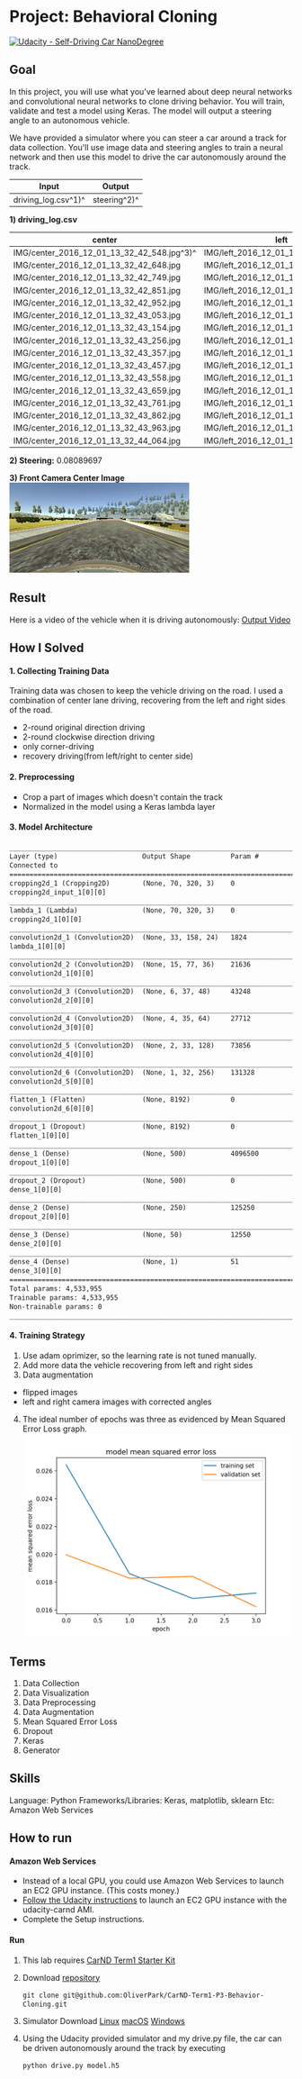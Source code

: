 # Project: Behavioral Cloning

[![Udacity - Self-Driving Car NanoDegree](https://s3.amazonaws.com/udacity-sdc/github/shield-carnd.svg)](http://www.udacity.com/drive)

## Goal

In this project, you will use what you've learned about deep neural networks and convolutional neural networks to clone driving behavior. You will train, validate and test a model using Keras. The model will output a steering angle to an autonomous vehicle.

We have provided a simulator where you can steer a car around a track for data collection. You'll use image data and steering angles to train a neural network and then use this model to drive the car autonomously around the track.

| Input               | Output       |
| ------------------- | ------------ |
| driving_log.csv^1)^ | steering^2)^ |

**1) driving_log.csv**

| center                                   | left                                 | right                                 | steering   | throttle  | brake | speed     |
| ---------------------------------------- | ------------------------------------ | ------------------------------------- | ---------- | --------- | ----- | --------- |
| IMG/center_2016_12_01_13_32_42_548.jpg^3)^ | IMG/left_2016_12_01_13_32_42_548.jpg | IMG/right_2016_12_01_13_32_42_548.jpg | 0          | 0         | 0     | 0.5394107 |
| IMG/center_2016_12_01_13_32_42_648.jpg   | IMG/left_2016_12_01_13_32_42_648.jpg | IMG/right_2016_12_01_13_32_42_648.jpg | 0          | 0         | 0     | 0.5340073 |
| IMG/center_2016_12_01_13_32_42_749.jpg   | IMG/left_2016_12_01_13_32_42_749.jpg | IMG/right_2016_12_01_13_32_42_749.jpg | 0          | 0         | 0     | 0.5285226 |
| IMG/center_2016_12_01_13_32_42_851.jpg   | IMG/left_2016_12_01_13_32_42_851.jpg | IMG/right_2016_12_01_13_32_42_851.jpg | 0          | 0         | 0     | 0.5231478 |
| IMG/center_2016_12_01_13_32_42_952.jpg   | IMG/left_2016_12_01_13_32_42_952.jpg | IMG/right_2016_12_01_13_32_42_952.jpg | 0          | 0         | 0     | 0.5179049 |
| IMG/center_2016_12_01_13_32_43_053.jpg   | IMG/left_2016_12_01_13_32_43_053.jpg | IMG/right_2016_12_01_13_32_43_053.jpg | 0          | 0         | 0     | 0.5127146 |
| IMG/center_2016_12_01_13_32_43_154.jpg   | IMG/left_2016_12_01_13_32_43_154.jpg | IMG/right_2016_12_01_13_32_43_154.jpg | 0          | 0         | 0     | 0.5075763 |
| IMG/center_2016_12_01_13_32_43_256.jpg   | IMG/left_2016_12_01_13_32_43_256.jpg | IMG/right_2016_12_01_13_32_43_256.jpg | 0          | 0         | 0     | 0.5024896 |
| IMG/center_2016_12_01_13_32_43_357.jpg   | IMG/left_2016_12_01_13_32_43_357.jpg | IMG/right_2016_12_01_13_32_43_357.jpg | 0          | 0.735778  | 0     | 0.9536688 |
| IMG/center_2016_12_01_13_32_43_457.jpg   | IMG/left_2016_12_01_13_32_43_457.jpg | IMG/right_2016_12_01_13_32_43_457.jpg | 0.0617599  | 0.9855326 | 0     | 2.124567  |
| IMG/center_2016_12_01_13_32_43_558.jpg   | IMG/left_2016_12_01_13_32_43_558.jpg | IMG/right_2016_12_01_13_32_43_558.jpg | 0.05219137 | 0.9855326 | 0     | 3.286475  |
| IMG/center_2016_12_01_13_32_43_659.jpg   | IMG/left_2016_12_01_13_32_43_659.jpg | IMG/right_2016_12_01_13_32_43_659.jpg | 0.05219137 | 0.9855326 | 0     | 4.440864  |
| IMG/center_2016_12_01_13_32_43_761.jpg   | IMG/left_2016_12_01_13_32_43_761.jpg | IMG/right_2016_12_01_13_32_43_761.jpg | 0.3679529  | 0.9855326 | 0     | 5.565724  |
| IMG/center_2016_12_01_13_32_43_862.jpg   | IMG/left_2016_12_01_13_32_43_862.jpg | IMG/right_2016_12_01_13_32_43_862.jpg | 0.5784606  | 0.9855326 | 0     | 6.626935  |
| IMG/center_2016_12_01_13_32_43_963.jpg   | IMG/left_2016_12_01_13_32_43_963.jpg | IMG/right_2016_12_01_13_32_43_963.jpg | 0.5784606  | 0.9855326 | 0     | 7.730138  |
| IMG/center_2016_12_01_13_32_44_064.jpg   | IMG/left_2016_12_01_13_32_44_064.jpg | IMG/right_2016_12_01_13_32_44_064.jpg | 0.1670138  | 0.9855326 | 0     | 8.83677   |

**2) Steering:** 0.08089697

**3) Front Camera Center Image**
![Input Image1](input_image.jpg)

## Result
Here is a video of the vehicle when it is driving autonomously: [Output Video](https://youtu.be/7b3STHnT_8g)

## How I Solved
#### 1. Collecting Training Data
Training data was chosen to keep the vehicle driving on the road. I used a combination of center lane driving, recovering from the left and right sides of the road.
- 2-round original direction driving
- 2-round clockwise direction driving
- only corner-driving
- recovery driving(from left/right to center side)

#### 2. Preprocessing
- Crop a part of images which doesn't contain the track
- Normalized in the model using a Keras lambda layer
#### 3. Model Architecture
```
____________________________________________________________________________________________________
Layer (type)                     Output Shape          Param #     Connected to                     
====================================================================================================
cropping2d_1 (Cropping2D)        (None, 70, 320, 3)    0           cropping2d_input_1[0][0]         
____________________________________________________________________________________________________
lambda_1 (Lambda)                (None, 70, 320, 3)    0           cropping2d_1[0][0]               
____________________________________________________________________________________________________
convolution2d_1 (Convolution2D)  (None, 33, 158, 24)   1824        lambda_1[0][0]                   
____________________________________________________________________________________________________
convolution2d_2 (Convolution2D)  (None, 15, 77, 36)    21636       convolution2d_1[0][0]            
____________________________________________________________________________________________________
convolution2d_3 (Convolution2D)  (None, 6, 37, 48)     43248       convolution2d_2[0][0]            
____________________________________________________________________________________________________
convolution2d_4 (Convolution2D)  (None, 4, 35, 64)     27712       convolution2d_3[0][0]            
____________________________________________________________________________________________________
convolution2d_5 (Convolution2D)  (None, 2, 33, 128)    73856       convolution2d_4[0][0]            
____________________________________________________________________________________________________
convolution2d_6 (Convolution2D)  (None, 1, 32, 256)    131328      convolution2d_5[0][0]            
____________________________________________________________________________________________________
flatten_1 (Flatten)              (None, 8192)          0           convolution2d_6[0][0]            
____________________________________________________________________________________________________
dropout_1 (Dropout)              (None, 8192)          0           flatten_1[0][0]                  
____________________________________________________________________________________________________
dense_1 (Dense)                  (None, 500)           4096500     dropout_1[0][0]                  
____________________________________________________________________________________________________
dropout_2 (Dropout)              (None, 500)           0           dense_1[0][0]                    
____________________________________________________________________________________________________
dense_2 (Dense)                  (None, 250)           125250      dropout_2[0][0]                  
____________________________________________________________________________________________________
dense_3 (Dense)                  (None, 50)            12550       dense_2[0][0]                    
____________________________________________________________________________________________________
dense_4 (Dense)                  (None, 1)             51          dense_3[0][0]                    
====================================================================================================
Total params: 4,533,955
Trainable params: 4,533,955
Non-trainable params: 0
____________________________________________________________________________________________________
```
#### 4. Training Strategy
1. Use adam oprimizer, so the learning rate is not tuned manually. 
2. Add more data the vehicle recovering from left and right sides
3. Data augmentation
  - flipped images
  - left and right camera images with corrected angles
4. The ideal number of epochs was three as evidenced by Mean Squared Error Loss graph.
   ![](figure_1.png)

## Terms
1. Data Collection
2. Data Visualization
3. Data Preprocessing
4. Data Augmentation
5. Mean Squared Error Loss
6. Dropout
7. Keras
8. Generator

## Skills
Language: Python
Frameworks/Libraries:  Keras, matplotlib, sklearn
Etc: Amazon Web Services

## How to run

#### Amazon Web Services
- Instead of a local GPU, you could use Amazon Web Services to launch an EC2 GPU instance. (This costs money.)
- [Follow the Udacity instructions](https://classroom.udacity.com/nanodegrees/nd013/parts/fbf77062-5703-404e-b60c-95b78b2f3f9e/modules/6df7ae49-c61c-4bb2-a23e-6527e69209ec/lessons/614d4728-0fad-4c9d-a6c3-23227aef8f66/concepts/f6fccba8-0009-4d05-9356-fae428b6efb4) to launch an EC2 GPU instance with the udacity-carnd AMI.
- Complete the Setup instructions.


#### Run

1. This lab requires [CarND Term1 Starter Kit](https://github.com/udacity/CarND-Term1-Starter-Kit)

2. Download [repository](git@github.com:OliverPark/CarND-Term1-P3-Behavior-Cloning.git)
   ```Shell
   git clone git@github.com:OliverPark/CarND-Term1-P3-Behavior-Cloning.git
   ```

3. Simulator Download
   [Linux](https://d17h27t6h515a5.cloudfront.net/topher/2017/February/58ae46bb_linux-sim/linux-sim.zip)
   [macOS](https://d17h27t6h515a5.cloudfront.net/topher/2017/February/58ae4594_mac-sim.app/mac-sim.app.zip)
   [Windows](https://d17h27t6h515a5.cloudfront.net/topher/2017/February/58ae4419_windows-sim/windows-sim.zip)

4. Using the Udacity provided simulator and my drive.py file, the car can be driven autonomously around the track by executing
   ```Shell
   python drive.py model.h5
   ```
